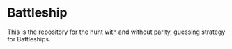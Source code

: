 # Battleship

This is the repository for the hunt with and without parity, guessing strategy for Battleships. 
